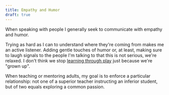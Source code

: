 ```yaml
---
title: Empathy and Humor
draft: true
---
```


When speaking with people I generally seek to communicate with empathy and humor.

Trying as hard as I can to understand where they're coming from makes me an active listener. Adding gentle touches of humor or, at least, making sure to laugh signals to the people I'm talking to that this is not serious, we're relaxed. I don't think we stop [learning through play][learningthroughplay] just because we're "grown up".

When teaching or mentoring adults, my goal is to enforce a particular relationship: not one of a superior teacher instructing an inferior student, but of two equals exploring a common passion.

[learningthroughplay]: https://en.wikipedia.org/wiki/Learning_through_play
